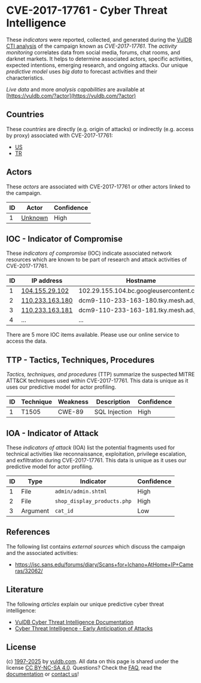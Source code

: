 # CVE-2017-17761 - Cyber Threat Intelligence

These _indicators_ were reported, collected, and generated during the [VulDB CTI analysis](https://vuldb.com/?kb.cti) of the campaign known as _CVE-2017-17761_. The _activity monitoring_ correlates data from social media, forums, chat rooms, and darknet markets. It helps to determine associated actors, specific activities, expected intentions, emerging research, and ongoing attacks. Our unique _predictive model_ uses _big data_ to forecast activities and their characteristics.

_Live data_ and more _analysis capabilities_ are available at [https://vuldb.com/?actor](https://vuldb.com/?actor)

## Countries

These _countries_ are directly (e.g. origin of attacks) or indirectly (e.g. access by proxy) associated with CVE-2017-17761:

* [US](https://vuldb.com/?country.us)
* [TR](https://vuldb.com/?country.tr)

## Actors

These _actors_ are associated with CVE-2017-17761 or other actors linked to the campaign.

ID | Actor | Confidence
-- | ----- | ----------
1 | [Unknown](https://vuldb.com/?actor.unknown) | High

## IOC - Indicator of Compromise

These _indicators of compromise_ (IOC) indicate associated network resources which are known to be part of research and attack activities of CVE-2017-17761.

ID | IP address | Hostname | Actor | Confidence
-- | ---------- | -------- | ----- | ----------
1 | [104.155.29.102](https://vuldb.com/?ip.104.155.29.102) | 102.29.155.104.bc.googleusercontent.com | [Unknown](https://vuldb.com/?actor.unknown) | Medium
2 | [110.233.163.180](https://vuldb.com/?ip.110.233.163.180) | dcm9-110-233-163-180.tky.mesh.ad.jp | [Unknown](https://vuldb.com/?actor.unknown) | High
3 | [110.233.163.181](https://vuldb.com/?ip.110.233.163.181) | dcm9-110-233-163-181.tky.mesh.ad.jp | [Unknown](https://vuldb.com/?actor.unknown) | High
4 | ... | ... | ... | ...

There are 5 more IOC items available. Please use our online service to access the data.

## TTP - Tactics, Techniques, Procedures

_Tactics, techniques, and procedures_ (TTP) summarize the suspected MITRE ATT&CK techniques used within CVE-2017-17761. This data is unique as it uses our predictive model for actor profiling.

ID | Technique | Weakness | Description | Confidence
-- | --------- | -------- | ----------- | ----------
1 | T1505 | CWE-89 | SQL Injection | High

## IOA - Indicator of Attack

These _indicators of attack_ (IOA) list the potential fragments used for technical activities like reconnaissance, exploitation, privilege escalation, and exfiltration during CVE-2017-17761. This data is unique as it uses our predictive model for actor profiling.

ID | Type | Indicator | Confidence
-- | ---- | --------- | ----------
1 | File | `admin/admin.shtml` | High
2 | File | `shop_display_products.php` | High
3 | Argument | `cat_id` | Low

## References

The following list contains _external sources_ which discuss the campaign and the associated activities:

* https://isc.sans.edu/forums/diary/Scans+for+Ichano+AtHome+IP+Cameras/32062/

## Literature

The following _articles_ explain our unique predictive cyber threat intelligence:

* [VulDB Cyber Threat Intelligence Documentation](https://vuldb.com/?kb.cti)
* [Cyber Threat Intelligence - Early Anticipation of Attacks](https://www.scip.ch/en/?labs.20201022)

## License

(c) [1997-2025](https://vuldb.com/?kb.changelog) by [vuldb.com](https://vuldb.com/?kb.about). All data on this page is shared under the license [CC BY-NC-SA 4.0](https://creativecommons.org/licenses/by-nc-sa/4.0/). Questions? Check the [FAQ](https://vuldb.com/?kb.faq), read the [documentation](https://vuldb.com/?kb) or [contact us](https://vuldb.com/?contact)!
